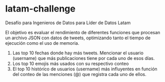 # latam-challenge
Desafío para Ingenieros de Datos para Líder de Datos Latam

El objetivo es evaluar el rendimiento de diferentes funciones que procesan un archivo JSON con datos de tweets, optimizando tanto el tiempo de ejecución como el uso de memoria.
1. Las top 10 fechas donde hay más tweets. Mencionar el usuario (username) que más publicaciones tiene por cada uno de esos días.
2. Los top 10 emojis más usados con su respectivo conteo
3. El top 10 histórico de usuarios (username) más influyentes en función del conteo de las menciones (@) que registra cada uno de ellos.


